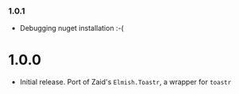 ### 1.0.1
- Debugging nuget installation :-(

# 1.0.0
- Initial release. Port of Zaid's `Elmish.Toastr`, a wrapper for `toastr`
